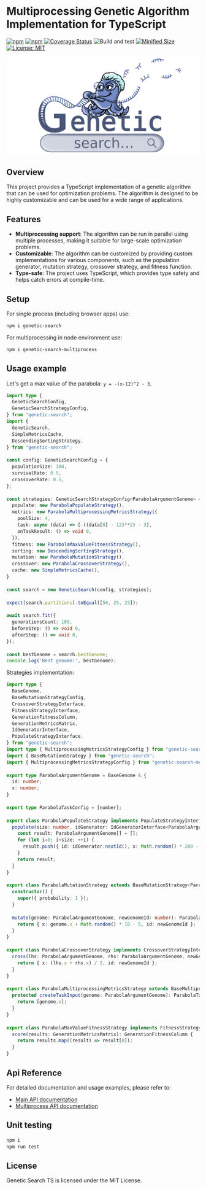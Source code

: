 # Multiprocessing Genetic Algorithm Implementation for TypeScript

[![npm](https://img.shields.io/npm/v/genetic-search.svg)](https://www.npmjs.com/package/genetic-search)
[![npm](https://img.shields.io/npm/dm/genetic-search.svg?style=flat)](https://www.npmjs.com/package/genetic-search)
[![Coverage Status](https://coveralls.io/repos/github/Smoren/genetic-search-ts/badge.svg?branch=master&rand=222)](https://coveralls.io/github/Smoren/genetic-search-ts?branch=master)
![Build and test](https://github.com/Smoren/genetic-search-ts/actions/workflows/test.yml/badge.svg)
[![Minified Size](https://badgen.net/bundlephobia/minzip/genetic-search)](https://bundlephobia.com/result?p=genetic-search)
[![License: MIT](https://img.shields.io/badge/License-MIT-yellow.svg)](https://opensource.org/licenses/MIT)

![Logo](docs/images/logo.png)

Overview
--------

This project provides a TypeScript implementation of a genetic algorithm that can be used for optimization problems. The algorithm is designed to be highly customizable and can be used for a wide range of applications.

Features
--------

* **Multiprocessing support**: The algorithm can be run in parallel using multiple processes, making it suitable for large-scale optimization problems.
* **Customizable**: The algorithm can be customized by providing custom implementations for various components, such as the population generator, mutation strategy, crossover strategy, and fitness function.
* **Type-safe**: The project uses TypeScript, which provides type safety and helps catch errors at compile-time.

Setup
-----

For single process (including browser apps) use:
```bash
npm i genetic-search
```

For multiprocessing in node environment use:
```bash
npm i genetic-search-multiprocess
```

Usage example
-------------

Let's get a max value of the parabola: `y = -(x-12)^2 - 3`.

```typescript
import type {
  GeneticSearchConfig,
  GeneticSearchStrategyConfig,
} from "genetic-search";
import {
  GeneticSearch,
  SimpleMetricsCache,
  DescendingSortingStrategy,
} from "genetic-search";

const config: GeneticSearchConfig = {
  populationSize: 100,
  survivalRate: 0.5,
  crossoverRate: 0.5,
};

const strategies: GeneticSearchStrategyConfig<ParabolaArgumentGenome> = {
  populate: new ParabolaPopulateStrategy(),
  metrics: new ParabolaMultiprocessingMetricsStrategy({
    poolSize: 4,
    task: async (data) => [-((data[0] - 12)**2) - 3],
    onTaskResult: () => void 0,
  }),
  fitness: new ParabolaMaxValueFitnessStrategy(),
  sorting: new DescendingSortingStrategy(),
  mutation: new ParabolaMutationStrategy(),
  crossover: new ParabolaCrossoverStrategy(),
  cache: new SimpleMetricsCache(),
}

const search = new GeneticSearch(config, strategies);

expect(search.partitions).toEqual([50, 25, 25]);

await search.fit({
  generationsCount: 100,
  beforeStep: () => void 0,
  afterStep: () => void 0,
});

const bestGenome = search.bestGenome;
console.log('Best genome:', bestGenome);
```

Strategies implementation:

```typescript
import type {
  BaseGenome,
  BaseMutationStrategyConfig,
  CrossoverStrategyInterface,
  FitnessStrategyInterface,
  GenerationFitnessColumn,
  GenerationMetricsMatrix,
  IdGeneratorInterface,
  PopulateStrategyInterface,
} from "genetic-search";
import type { MultiprocessingMetricsStrategyConfig } from "genetic-search-multiprocess";
import { BaseMutationStrategy } from "genetic-search";
import { MultiprocessingMetricsStrategyConfig } from "genetic-search-multiprocess";

export type ParabolaArgumentGenome = BaseGenome & {
  id: number;
  x: number;
}

export type ParabolaTaskConfig = [number];

export class ParabolaPopulateStrategy implements PopulateStrategyInterface<ParabolaArgumentGenome> {
  populate(size: number, idGenerator: IdGeneratorInterface<ParabolaArgumentGenome>): ParabolaArgumentGenome[] {
    const result: ParabolaArgumentGenome[] = [];
    for (let i=0; i<size; ++i) {
      result.push({ id: idGenerator.nextId(), x: Math.random() * 200 - 100 });
    }
    return result;
  }
}

export class ParabolaMutationStrategy extends BaseMutationStrategy<ParabolaArgumentGenome, BaseMutationStrategyConfig> {
  constructor() {
    super({ probability: 1 });
  }

  mutate(genome: ParabolaArgumentGenome, newGenomeId: number): ParabolaArgumentGenome {
    return { x: genome.x + Math.random() * 10 - 5, id: newGenomeId };
  }
}

export class ParabolaCrossoverStrategy implements CrossoverStrategyInterface<ParabolaArgumentGenome> {
  cross(lhs: ParabolaArgumentGenome, rhs: ParabolaArgumentGenome, newGenomeId: number): ParabolaArgumentGenome {
    return { x: (lhs.x + rhs.x) / 2, id: newGenomeId };
  }
}

export class ParabolaMultiprocessingMetricsStrategy extends BaseMultiprocessingMetricsStrategy<ParabolaArgumentGenome, MultiprocessingMetricsStrategyConfig<ParabolaTaskConfig>, ParabolaTaskConfig> {
  protected createTaskInput(genome: ParabolaArgumentGenome): ParabolaTaskConfig {
    return [genome.x];
  }
}

export class ParabolaMaxValueFitnessStrategy implements FitnessStrategyInterface {
  score(results: GenerationMetricsMatrix): GenerationFitnessColumn {
    return results.map((result) => result[0]);
  }
}
```

Api Reference
-------------

For detailed documentation and usage examples, please refer to:
* [Main API documentation](https://smoren.github.io/genetic-search-ts/)
* [Multiprocess API documentation](https://smoren.github.io/genetic-search-multiprocess-ts/)

Unit testing
------------

```bash
npm i
npm run test
```

License
-------

Genetic Search TS is licensed under the MIT License.
